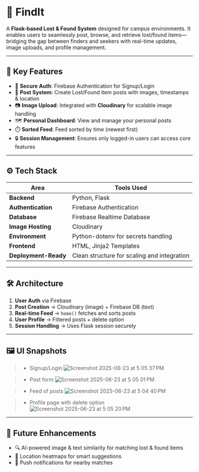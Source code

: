 # 🔎 FindIt

A **Flask-based Lost & Found System** designed for campus environments. It enables users to seamlessly post, browse, and retrieve lost/found items—bridging the gap between finders and seekers with real-time updates, image uploads, and profile management.

---

## 🚀 Key Features

- 🔐 **Secure Auth**: Firebase Authentication for Signup/Login  
- 📝 **Post System**: Create Lost/Found item posts with images, timestamps & location  
- 📷 **Image Upload**: Integrated with **Cloudinary** for scalable image handling  
- 🗺️ **Personal Dashboard**: View and manage your personal posts  
- ⏱️ **Sorted Feed**: Feed sorted by time (newest first)  
- 🔒 **Session Management**: Ensures only logged-in users can access core features  

---

## ⚙️ Tech Stack

| Area              | Tools Used                           |
|------------------|--------------------------------------|
| **Backend**       | Python, Flask                        |
| **Authentication**| Firebase Authentication              |
| **Database**      | Firebase Realtime Database           |
| **Image Hosting** | Cloudinary                           |
| **Environment**   | Python-dotenv for secrets handling   |
| **Frontend**      | HTML, Jinja2 Templates               |
| **Deployment-Ready** | Clean structure for scaling and integration |

---

## 🛠️ Architecture

1. **User Auth** via Firebase  
2. **Post Creation** → Cloudinary (image) + Firebase DB (text)  
3. **Real-time Feed** → `home()` fetches and sorts posts  
4. **User Profile** → Filtered posts + delete option  
5. **Session Handling** → Uses Flask session securely  

---

## 🖼️ UI Snapshots 

> - Signup/Login ![Screenshot 2025-06-23 at 5 05 37 PM](https://github.com/user-attachments/assets/424c8cb9-c61f-4550-8693-4a9c01abfe77)

> - Post form  ![Screenshot 2025-06-23 at 5 05 01 PM](https://github.com/user-attachments/assets/d05f8ff9-5c2b-4cd7-b857-1741584a82ac)

> - Feed of posts ![Screenshot 2025-06-23 at 5 04 40 PM](https://github.com/user-attachments/assets/0ae89512-c99b-43f6-aa85-00aefc3ea208)

> - Profile page with delete option ![Screenshot 2025-06-23 at 5 05 20 PM](https://github.com/user-attachments/assets/5c9c9397-afae-41c1-afd3-3553e835f3a5)


---

## 🧠 Future Enhancements

- 🔍 AI-powered image & text similarity for matching lost & found items  
- 📍 Location heatmaps for smart suggestions  
- 📲 Push notifications for nearby matches  

